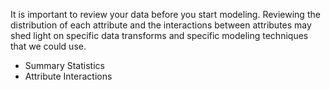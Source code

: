 It is important to review your data before you start modeling. Reviewing the distribution of
each attribute and the interactions between attributes may shed light on specific data transforms
and specific modeling techniques that we could use.

- Summary Statistics
- Attribute Interactions